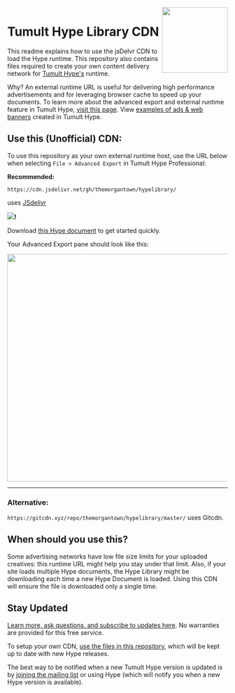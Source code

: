 <img style="float:right" src="https://raw.githubusercontent.com/themorgantown/hypelibrary/master/readme-hypelogo.png" width="150">

# Tumult Hype Library CDN

This readme explains how to use the jsDelvr CDN to load the Hype runtime. This repository also contains files required to create your own content delivery network for <a href="https://tumult.com/hype/pro">Tumult Hype's</a> runtime. 

Why? An external runtime URL is useful for delivering high performance advertisements and for leveraging browser cache to speed up your documents. To learn more about the advanced export and external runtime feature in Tumult Hype, [visit this page](http://tumult.com/hype/documentation/3.0/#external-runtime-hosting). View [examples of ads & web banners](https://tumult.com/hype/gallery/#Ads%20&%20Web%20Banners) created in Tumult Hype.

## Use this (Unofficial) CDN:

To use this repository as your own external runtime host, use the URL below when selecting `File > Advanced Export` in Tumult Hype Professional:

**Recommended:**

`https://cdn.jsdelivr.net/gh/themorgantown/hypelibrary/`

uses [JSdelivr](https://jsdelivr.net) 

[![](https://data.jsdelivr.com/v1/package/gh/themorgantown/hypelibrary/badge)](https://www.jsdelivr.com/package/gh/themorgantown/hypelibrary)**!**

Download <a href="https://raw.githubusercontent.com/themorgantown/hypelibrary/master/Hype_CDN_prepared.hype.zip">this Hype document</a> to get started quickly. 

Your Advanced Export pane should look like this: 

<img src="https://raw.githubusercontent.com/themorgantown/hypelibrary/master/readme-advanced-export-image.png" width="520">


<hr>

### Alternative:

`https://gitcdn.xyz/repo/themorgantown/hypelibrary/master/` uses Gitcdn. 


## When should you use this? 

Some advertising networks have low file size limits for your uploaded creatives: this runtime URL might help you stay under that limit. Also, if your site loads multiple Hype documents, the Hype Library might be downloading each time a new Hype Document is loaded. Using this CDN will ensure the file is downloaded only a single time.

## Stay Updated

[Learn more, ask questions, and subscribe to updates here](https://forums.tumult.com/t/unofficial-tumult-hype-cdn/12912). No warranties are provided for this free service. 

To setup your own CDN, [use the files in this repository](https://github.com/themorgantown/hypelibrary), which will be kept up to date with new Hype releases.  

The best way to be notified when a new Tumult Hype version is updated is by [joining the mailing list](http://tumult.com/hype/#social-signups) or using Hype (which will notify you when a new Hype version is available). 
   
